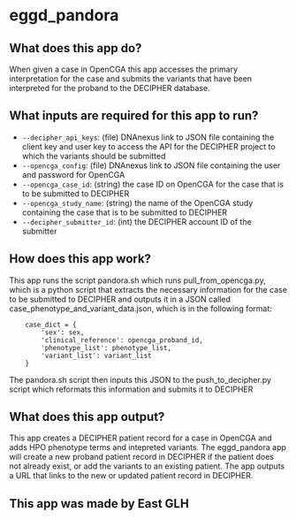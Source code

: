 # eggd_pandora

## What does this app do?
When given a case in OpenCGA this app accesses the primary interpretation for the case and submits the variants that have been interpreted for the proband to the DECIPHER database. 

## What inputs are required for this app to run?
* `--decipher_api_keys`: (file) DNAnexus link to JSON file containing the client key and user key to access the API for the DECIPHER project to which the variants should be submitted
* `--opencga_config`: (file) DNAnexus link to JSON file containing the user and password for OpenCGA
* `--opencga_case_id`: (string) the case ID on OpenCGA for the case that is to be submitted to DECIPHER
* `--opencga_study_name`: (string) the name of the OpenCGA study containing the case that is to be submitted to DECIPHER
* `--decipher_submitter_id`: (int) the DECIPHER account ID of the submitter

## How does this app work?
This app runs the script pandora.sh which runs pull_from_opencga.py, which is a python script that extracts the necessary information for the case to be submitted to DECIPHER and outputs it in a JSON called case_phenotype_and_variant_data.json, which is in the following format:
```
    case_dict = {
        'sex': sex,
        'clinical_reference': opencga_proband_id,
        'phenotype_list': phenotype_list,
        'variant_list': variant_list
    }
```
The pandora.sh script then inputs this JSON to the push_to_decipher.py script which reformats this information and submits it to DECIPHER

## What does this app output?
This app creates a DECIPHER patient record for a case in OpenCGA and adds HPO phenotype terms and intepreted variants. The eggd_pandora app will create a new proband patient record in DECIPHER if the patient does not already exist, or add the variants to an existing patient. The app outputs a URL that links to the new or updated patient record in DECIPHER.

## This app was made by East GLH